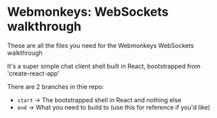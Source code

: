 # Webmonkeys: WebSockets walkthrough

These are all the files you need for the Webmonkeys WebSockets walkthrough

It's a super simple chat client shell built in React, bootstrapped from 'create-react-app'

There are 2 branches in thie repo:

* `start` -> The bootstrapped shell in React and nothing else
* `end`   -> What you need to build to (use this for reference if you'd like)